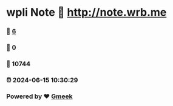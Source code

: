 # wpli Note :link: http://note.wrb.me 
### :page_facing_up: [6](http://note.wrb.me/tag.html) 
### :speech_balloon: 0 
### :hibiscus: 10744 
### :alarm_clock: 2024-06-15 10:30:29 
### Powered by :heart: [Gmeek](https://github.com/Meekdai/Gmeek)
